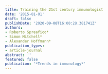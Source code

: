 ```yaml
---
title: Training the 21st century immunologist
date: '2015-01-01'
draft: false
publishDate: '2020-09-08T16:00:28.381741Z'
authors:
- Roberto Spreafico*
- Simon Mitchell*
- Alexander Hoffmann*
publication_types:
- article-journal
abstract: ''
featured: false
publication: '*Trends in immunology*'
---
```


